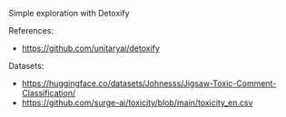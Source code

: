 Simple exploration with Detoxify 

References:
* https://github.com/unitaryai/detoxify

Datasets: 

* https://huggingface.co/datasets/Johnesss/Jigsaw-Toxic-Comment-Classification/
* https://github.com/surge-ai/toxicity/blob/main/toxicity_en.csv
